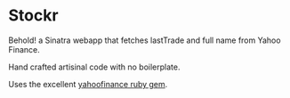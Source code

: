 Stockr
========

Behold! a Sinatra webapp that fetches lastTrade and full name from Yahoo Finance.

Hand crafted artisinal code with no boilerplate. 

Uses the excellent [yahoofinance ruby gem](https://rubygems.org/gems/yahoofinance).
